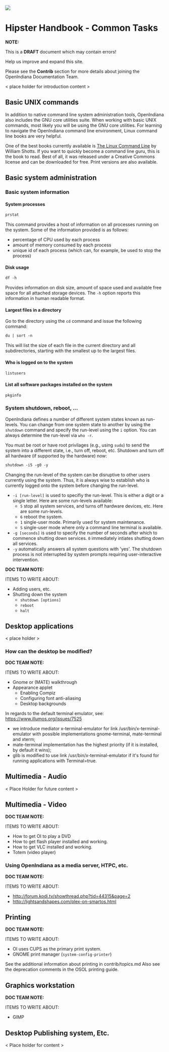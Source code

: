 <!--

The contents of this Documentation are subject to the Public Documentation License Version 1.01
 (the "License"); you may only use this Documentation if you comply with the terms of this License.
A copy of the License is available at http://illumos.org/license/PDL.


The Original Documentation is _________________.

The Initial Writer of the Original Documentation is ___________ Copyright (C)_________[Insert year(s)].
All Rights Reserved. (Initial Writer contact(s):________________[Insert hyperlink/alias]).

Contributor(s): ______________________________________.

Portions created by ______ are Copyright (C)_________[Insert year(s)].
All Rights Reserved. (Contributor contact(s):________________[Insert hyperlink/alias]).

-->

<img src = "../../Openindiana.png">

# Hipster Handbook - Common Tasks

<i class="fa fa-info-circle fa-lg" aria-hidden="true"></i> **NOTE:**
<div class="well">
<p>This is a <b>DRAFT</b> document which may contain errors!</p>
<p>Help us improve and expand this site.</p>
<p>Please see the <b>Contrib</b> section for more details about joining the OpenIndiana Documentation Team.</p>
</div>

< place holder for introduction content >


## Basic UNIX commands

In addition to native command line system administration tools, OpenIndiana also includes the GNU core utilities suite.
When working with basic UNIX commands, most likely you will be using the GNU core utilities.
For learning to navigate the OpenIndiana command line environment, Linux command line books are very helpful.

One of the best books currently available is [The Linux Command Line](http://linuxcommand.org/tlcl.php) by William Shotts.
If you want to quickly become a command line guru, this is the book to read.
Best of all, it was released under a Creative Commons license and can be downloaded for free.
Print versions are also available.


## Basic system administration

### Basic system information

#### System processes

```markdown
prstat
```

This command provides a host of information on all processes running on the system.
Some of the information provided is as follows:

- percentage of CPU used by each process
- amount of memory consumed by each process
- unique id of each process (which can, for example, be used to stop the process)

#### Disk usage

```markdown
df -h
```

Provides information on disk size, amount of space used and available free space
for all attached storage devices. The `-h` option reports this information in
human readable format.

#### Largest files in a directory

Go to the directory using the `cd` command and issue the following command:

```markdown
du | sort -n
```

This will list the size of each file in the current directory and all
subdirectories, starting with the smallest up to the largest files.

#### Who is logged on to the system

```markdown
listusers
```

#### List all software packages installed on the system

```markdown
pkginfo
```

### System shutdown, reboot, ...

OpenIndiana defines a number of different system states known as run-levels. You
can change from one system state to another by using the `shutdown` command and
specify the run-level using the `i` option. You can always determine the
run-level via `who -r`.

You must be root or have root privilages (e.g., using `sudo`) to send the system
into a different state, i.e., turn off, reboot, etc. Shutdown and turn off all
hardware (if supported by the hardware) now:

```markdown
shutdown -i5 -g0 -y
```

Changing the run-level of the system can be disruptive to other users currently
using the system. Thus, it is always wise to establish who is currently logged
onto the system before changing the run-level.

* `-i [run-level]` is used to specifiy the run-level. This is either a digit or a
  single letter. Here are some run-levels available:
    * `5` stop all system services, and turns off hardware devices, etc. Here
      are some run-levels.
    * `6` reboot the system.
    * `1` single-user mode. Primarily used for system maintenance.
    * `S` single-user mode where only a command line terminal is available.
* `-g [seconds]` is used to specify the number of seconds after which to commence
   shutting down services. `0` immediately intiates shutting down all services.
* `-y` automatically answers all system questions with 'yes'. The shutdown
   process is not interrupted by system prompts requiring user-interactive
   intervention.


<i class="fa fa-info-circle fa-lg" aria-hidden="true"></i> **DOC TEAM NOTE:**
<div class="well">
ITEMS TO WRITE ABOUT:

* Adding users, etc.
* Shutting down the system
    * `shutdown [options]`
    * `reboot`
    * `halt`

</div>


## Desktop applications

< place holder >


### How can the desktop be modified?

<i class="fa fa-info-circle fa-lg" aria-hidden="true"></i> **DOC TEAM NOTE:**
<div class="well">
ITEMS TO WRITE ABOUT:

* Gnome or (MATE) walkthrough
* Appearance applet
    * Enabling Compiz
    * Configuring font anti-aliasing
    * Desktop backgrounds

In regards to the default terminal emulator, see: <https://www.illumos.org/issues/7525>

* we introduce mediator x-terminal-emulator for link /usr/bin/x-terminal-emulator with possible implementations gnome-terminal, mate-terminal and xterm;
* mate-terminal implementation has the highest priority (if it is installed, by default it wins);
* glib is modified to use link /usr/bin/x-terminal-emulator if it's found for running applications with Terminal=true.
</div>


## Multimedia - Audio

< Place Holder for future content >


## Multimedia - Video

<i class="fa fa-info-circle fa-lg" aria-hidden="true"></i> **DOC TEAM NOTE:**
<div class="well">
ITEMS TO WRITE ABOUT:

* How to get OI to play a DVD
* How to get flash player installed and working.
* How to get VLC installed and working.
* Totem (video player)

</div>


### Using OpenIndiana as a media server, HTPC, etc.

<i class="fa fa-info-circle fa-lg" aria-hidden="true"></i> **DOC TEAM NOTE:**
<div class="well">
ITEMS TO WRITE ABOUT:

* <http://forum.kodi.tv/showthread.php?tid=44315&page=2>
* <http://lightsandshapes.com/plex-on-smartos.html>

</div>


## Printing

<i class="fa fa-info-circle fa-lg" aria-hidden="true"></i> **DOC TEAM NOTE:**
<div class="well">
ITEMS TO WRITE ABOUT:

* OI uses CUPS as the primary print system.
* GNOME print manager (`system-config-printer`)

See the additional information about printing in contrib/topics.md
Also see the deprecation comments in the OSOL printing guide.

</div>


## Graphics workstation

<i class="fa fa-info-circle fa-lg" aria-hidden="true"></i> **DOC TEAM NOTE:**
<div class="well">
ITEMS TO WRITE ABOUT:

* GIMP

</div>


## Desktop Publishing system, Etc.

< Place holder for content >
